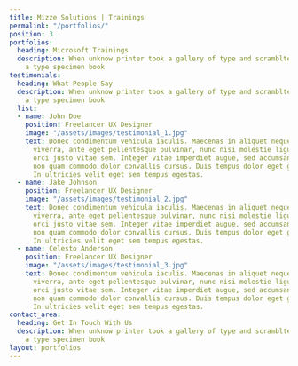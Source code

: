 ```yaml
---
title: Mizze Solutions | Trainings
permalink: "/portfolios/"
position: 3
portfolios:
  heading: Microsoft Trainings
  description: When unknow printer took a gallery of type and scramblted it to make
    a type specimen book
testimonials:
  heading: What People Say
  description: When unknow printer took a gallery of type and scramblted it to make
    a type specimen book
  list:
  - name: John Doe
    position: Freelancer UX Designer
    image: "/assets/images/testimonial_1.jpg"
    text: Donec condimentum vehicula iaculis. Maecenas in aliquet neque. Suspendisse
      viverra, ante eget pellentesque pulvinar, nunc nisi molestie ligula, vitae convallis
      orci justo vitae sem. Integer vitae imperdiet augue, sed accumsan diam. Etiam
      non quam commodo dolor convallis cursus. Duis tempus dolor eget gravida fringilla.
      In ultricies velit eget sem tempus egestas.
  - name: Jake Johnson
    position: Freelancer UX Designer
    image: "/assets/images/testimonial_2.jpg"
    text: Donec condimentum vehicula iaculis. Maecenas in aliquet neque. Suspendisse
      viverra, ante eget pellentesque pulvinar, nunc nisi molestie ligula, vitae convallis
      orci justo vitae sem. Integer vitae imperdiet augue, sed accumsan diam. Etiam
      non quam commodo dolor convallis cursus. Duis tempus dolor eget gravida fringilla.
      In ultricies velit eget sem tempus egestas.
  - name: Celesto Anderson
    position: Freelancer UX Designer
    image: "/assets/images/testimonial_3.jpg"
    text: Donec condimentum vehicula iaculis. Maecenas in aliquet neque. Suspendisse
      viverra, ante eget pellentesque pulvinar, nunc nisi molestie ligula, vitae convallis
      orci justo vitae sem. Integer vitae imperdiet augue, sed accumsan diam. Etiam
      non quam commodo dolor convallis cursus. Duis tempus dolor eget gravida fringilla.
      In ultricies velit eget sem tempus egestas.
contact_area:
  heading: Get In Touch With Us
  description: When unknow printer took a gallery of type and scramblted it to make
    a type specimen book
layout: portfolios
---
```



